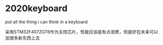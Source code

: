 # 2020keyboard
put all the thing i can think in a keyboard

采用STM32F407ZGT6作为主控芯片，性能应该是有点浪费，但是好在未来可以加很多新东西上去
